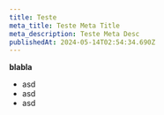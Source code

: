 ```yaml
---
title: Teste
meta_title: Teste Meta Title
meta_description: Teste Meta Desc
publishedAt: 2024-05-14T02:54:34.690Z
---
```

**b﻿labla**



* a﻿sd
* a﻿sd
* a﻿sd